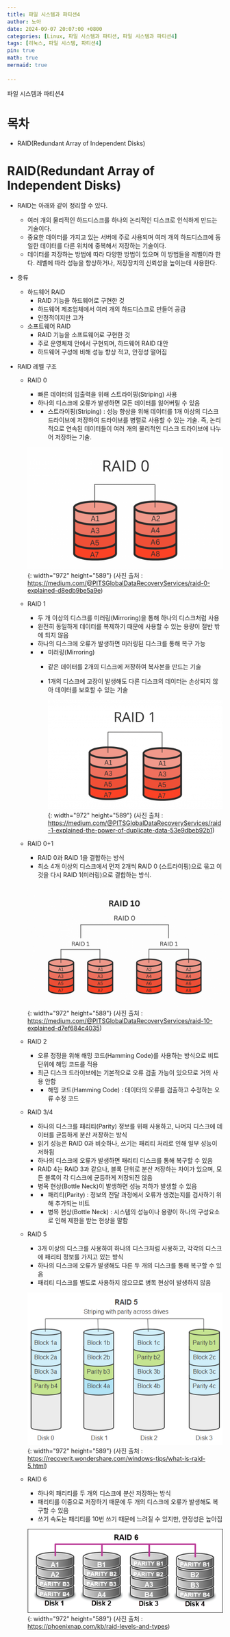 ```yaml
---
title: 파일 시스템과 파티션4
author: 노아
date: 2024-09-07 20:07:00 +0800
categories: [Linux, 파일 시스템과 파티션, 파일 시스템과 파티션4]
tags: [리눅스, 파일 시스템, 파티션4]
pin: true
math: true
mermaid: true

---
```

파일 시스템과 파티션4

# 목차

- RAID(Redundant Array of Independent Disks)

# RAID(Redundant Array of Independent Disks)

- RAID는 아래와 같이 정리할 수 있다.
  - 여러 개의 물리적인 하드디스크를 하나의 논리적인 디스크로 인식하게 만드는 기술이다.
  - 중요한 데이터를 가지고 있는 서버에 주로 사용되며 여러 개의 하드디스크에 동일한 데이터를 다른 위치에 중복해서 저장하는 기술이다.
  - 데이터를 저장하는 방법에 따라 다양한 방법이 있으며 이 방법들을 레벨이라 한다. 레벨에 따라 성능을 향상하거나, 저장장치의 신뢰성을 높이는데 사용한다.
- 종류
  - 하드웨어 RAID
    - RAID 기능을 하드웨어로 구현한 것
    - 하드웨어 제조업체에서 여러 개의 하드디스크로 만들어 공급
    - 안정적이지만 고가
  - 소프트웨어 RAID
    - RAID 기능을 소프트웨어로 구현한 것
    - 주로 운영체제 안에서 구현되며, 하드웨어 RAID 대안
    - 하드웨어 구성에 비해 성능 향상 적고, 안정성 떨어짐

- RAID 레벨 구조
  - RAID 0
    - 빠른 데이터의 입출력을 위해 스트라이핑(Striping) 사용
    - 하나의 디스크에 오류가 발생하면 모든 데이터를 잃어버릴 수 있음
    - * 스트라이핑(Striping) : 성능 향상을 위해 데이터를 1개 이상의 디스크 드라이브에 저장하여 드라이브를 병렬로 사용할 수 있는 기술. 즉, 논리적으로 연속된 데이터들이 여러 개의 물리적인 디스크 드라이브에 나누어 저장하는 기술.

    ![Desktop View](/assets/img/linux/file/raid/raid0.png){: width="972" height="589"}
    (사진 출처 : https://medium.com/@PITSGlobalDataRecoveryServices/raid-0-explained-d8edb9be5a9e)

  - RAID 1
    - 두 개 이상의 디스크를 미러링(Mirroring)을 통해 하나의 디스크처럼 사용
    - 완전히 동일하게 데이터를 복제하기 때문에 사용할 수 있는 용량이 절반 밖에 되지 않음
    - 하나의 디스크에 오류가 발생하면 미러링된 디스크를 통해 복구 가능
    - * 미러링(Mirroring)
      - 같은 데이터를 2개의 디스크에 저장하여 복사본을 만드는 기술
      - 1개의 디스크에 고장이 발생해도 다른 디스크의 데이터는 손상되지 않아 데이터를 보호할 수 있는 기술

          ![Desktop View](/assets/img/linux/file/raid/raid1.png){: width="972" height="589"}
          (사진 출처 : https://medium.com/@PITSGlobalDataRecoveryServices/raid-1-explained-the-power-of-duplicate-data-53e9dbeb92b1)

  - RAID 0+1
    - RAID 0과 RAID 1을 결합하는 방식
    - 최소 4개 이상의 디스크에서 먼저 2개씩 RAID 0 (스트라이핑)으로 묶고 이것을 다시 RAID 1(미러링)으로 결합하는 방식.

    ![Desktop View](/assets/img/linux/file/raid/raid10.png){: width="972" height="589"}
    (사진 출처 : https://medium.com/@PITSGlobalDataRecoveryServices/raid-10-explained-d7ef684c4035)

  - RAID 2
    - 오류 정정을 위해 해밍 코드(Hamming Code)를 사용하는 방식으로 비트 단위에 해밍 코드를 적용
    - 최근 디스크 드라이브에는 기본적으로 오류 검출 가능이 있으므로 거의 사용 안함
    - * 해밍 코드(Hamming Code) : 데이터의 오류를 검출하고 수정하는 오류 수정 코드

  - RAID 3/4
    - 하나의 디스크를 패리티(Parity) 정보를 위해 사용하고, 나머지 디스크에 데이터를 균등하게 분산 저장하는 방식
    - 읽기 성능은 RAID 0과 비슷하나, 쓰기는 패리티 처리로 인해 일부 성능이 저하됨
    - 하나의 디스크에 오류가 발생하면 패리티 디스크를 통해 복구할 수 있음
    - RAID 4는 RAID 3과 같으나, 블록 단위로 분산 저장하는 차이가 있으며, 모든 블록이 각 디스크에 균등하게 저장되진 않음
    - 병목 현상(Bottle Neck)이 발생하면 성능 저하가 발생할 수 있음
    - * 패리티(Parity) : 정보의 전달 과정에서 오류가 생겼는지를 검사하기 위해 추가되는 비트
    - * 병목 현상(Bottle Neck) : 시스템의 성능이나 용량이 하나의 구성요소로 인해 제한을 받는 현상을 말함

  - RAID 5
    - 3개 이상의 디스크를 사용하여 하나의 디스크처럼 사용하고, 각각의 디스크에 패리티 정보를 가지고 있는 방식
    - 하나의 디스크에 오류가 발생해도 다른 두 개의 디스크를 통해 복구할 수 있음
    - 패리티 디스크를 별도로 사용하지 않으므로 병목 현상이 발생하지 않음

    ![Desktop View](/assets/img/linux/file/raid/raid5.png){: width="972" height="589"}
    (사진 출처 : https://recoverit.wondershare.com/windows-tips/what-is-raid-5.html)

  - RAID 6
    - 하나의 패리티를 두 개의 디스크에 분산 저장하는 방식
    - 패리티를 이중으로 저장하기 때문에 두 개의 디스크에 오류가 발생해도 복구할 수 있음
    - 쓰기 속도는 패리티를 10번 쓰기 때문에 느려질 수 있지만, 안정성은 높아짐

    ![Desktop View](/assets/img/linux/file/raid/raid6.png){: width="972" height="589"}
    (사진 출처 : https://phoenixnap.com/kb/raid-levels-and-types)



